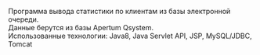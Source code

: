 Программа вывода статистики по клиентам из базы электронной очереди.<br>
Данные берутся из базы Apertum Qsystem.<br>
Использованные технологии: Java8, Java Servlet API, JSP, MySQL/JDBC, Tomcat
